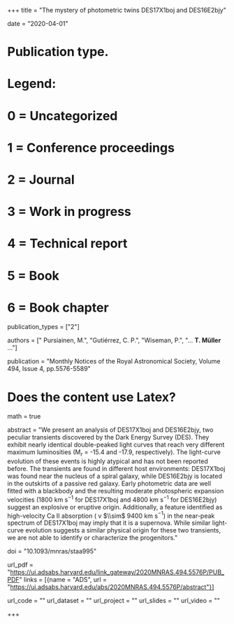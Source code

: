 +++
title = "The mystery of photometric twins DES17X1boj and DES16E2bjy"

date = "2020-04-01"

# Publication type.
# Legend:
# 0 = Uncategorized
# 1 = Conference proceedings
# 2 = Journal
# 3 = Work in progress
# 4 = Technical report
# 5 = Book
# 6 = Book chapter
publication_types = ["2"]

authors = [" Pursiainen, M.", "Gutiérrez, C. P.", "Wiseman, P.", "... **T. Müller** ..."]

publication = "Monthly Notices of the Royal Astronomical Society, Volume 494, Issue 4, pp.5576-5589"

# Does the content use Latex?
math = true

abstract = "We present an analysis of DES17X1boj and DES16E2bjy, two peculiar transients discovered by the Dark Energy Survey (DES). They exhibit nearly identical double-peaked light curves that reach very different maximum luminosities (M$_r$ = -15.4 and -17.9, respectively). The light-curve evolution of these events is highly atypical and has not been reported before. The transients are found in different host environments: DES17X1boj was found near the nucleus of a spiral galaxy, while DES16E2bjy is located in the outskirts of a passive red galaxy. Early photometric data are well fitted with a blackbody and the resulting moderate photospheric expansion velocities (1800 km s$^{-1}$ for DES17X1boj and 4800 km s$^{-1}$ for DES16E2bjy) suggest an explosive or eruptive origin. Additionally, a feature identified as high-velocity Ca II absorption ( v $\\sim$ 9400 km s$^{-1}$) in the near-peak spectrum of DES17X1boj may imply that it is a supernova. While similar light-curve evolution suggests a similar physical origin for these two transients, we are not able to identify or characterize the progenitors."

doi = "10.1093/mnras/staa995"

url_pdf = "https://ui.adsabs.harvard.edu/link_gateway/2020MNRAS.494.5576P/PUB_PDF"
links = [{name = "ADS", url = "https://ui.adsabs.harvard.edu/abs/2020MNRAS.494.5576P/abstract"}]

url_code = ""
url_dataset = ""
url_project = ""
url_slides = ""
url_video = ""

+++

